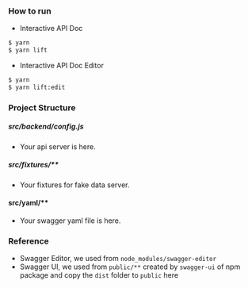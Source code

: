 ### How to run

- Interactive API Doc

```sh
$ yarn
$ yarn lift
```

- Interactive API Doc Editor

```sh
$ yarn
$ yarn lift:edit
```

### Project Structure

##### src/backend/config.js

- Your api server is here.

##### src/fixtures/**

- Your fixtures for fake data server.

#### src/yaml/**

- Your swagger yaml file is here.

### Reference

- Swagger Editor, we used from `node_modules/swagger-editor`
- Swagger UI, we used from `public/**` created by `swagger-ui` of npm package and copy the `dist` folder to `public` here
